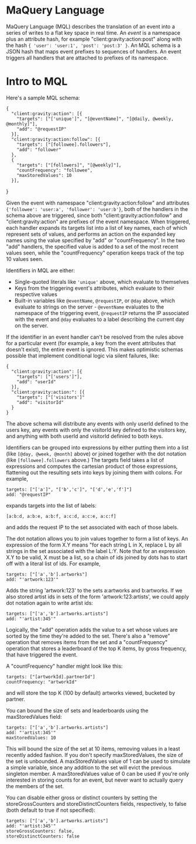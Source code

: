 MaQuery Language
================

MaQuery Language (MQL) describes the translation of an event into a series of
writes to a flat key space in real time. An _event_ is a namespace plus an
attribute hash, for example "client:gravity:action:post" along with the hash
`{ 'user': 'user:1', 'post': 'post:3' }`. An MQL schema is a JSON hash that
maps event prefixes to sequences of handlers. An event triggers all handlers
that are attached to prefixes of its namespace.

Intro to MQL
============

Here's a sample MQL schema:

    {
      "client:gravity:action": [{
        "targets": ["['unique']", "[@eventName]", "[@daily, @weekly, @monthly]"],
        "add": "@requestIP"
      }],
      "client:gravity:action:follow": [{
        "targets": ["[followee].followers"],
        "add": "follower"
      },
      {
        "targets": ["[followers]", "[@weekly]"],
        "countFrequency": "followee",
        "maxStoredValues": 10
      }],
   }

Given the event with namespace "client:gravity:action:follow" and attributes
`{'followee': 'user:a', 'follower': 'user:b'}`, both of the handlers in the
schema above are triggered, since both "client:gravity:action:follow" and
"client:gravity:action" are prefixes of the event namespace. When triggered,
each handler expands its targets list into a list of key names, each of which
represent sets of values, and performs an action on the expanded key names
using the value specified by "add" or "countFrequency". In the two "add"
handlers, the specified value is added to a set of the most recent values
seen, while the "countFrequency" operation keeps track of the top 10 values
seen.

Identifiers in MQL are either:
* Single-quoted literals like `'unique'` above, which evaluate to themselves
* Keys from the triggering event's attributes, which evaluate to their
  respective values
* Built-in variables like `@eventName`, `@requestIP`, or `@day` above, which
  evaluate to strings on the server - `@eventName` evaluates to the namespace
  of the triggering event, `@requestIP` returns the IP associated with the
  event and `@day` evaluates to a label describing the current day on the
  server.

If the identifier in an event handler can't be resolved from the rules above
for a particular event (for example, a key from the event attributes that doesn't
exist), the entire event is ignored. This makes optimistic schemas possible that
implement conditional logic via silent failures, like:

    {
      "client:gravity:action": [{
        "targets": ["['users']"],
        "add": "userId"
      }],
      "client:gravity:action:": [{
        "targets": ["['visitors']"
        "add": "visitorId"
      }
    }

The above schema will distribute any events with only userId defined to the users
key, any events with only the visitorId key defined to the visitors key, and
anything with both userId and visitorId definied to both keys.

Identifiers can be grouped into expressions by either putting them into a list
(like `[@day, @week, @month]` above) or joined together with the dot notation
(like `[followee].followers` above.) The targets field takes a list of
expressions and computes the cartesian product of those expressions,
flattening out the resulting sets into keys by joining them with colons. For
example,

    targets: ["['a']", "['b','c']", "['d','e','f']"]
    add: "@requestIP"

expands targets into the list of labels:

    [a:b:d, a:b:e, a:b:f, a:c:d, a:c:e, a:c:f]

and adds the request IP to the set associated with each of those labels.

The dot notation allows you to join values together to form a list of keys. An
expression of the form X.Y means "for each string L in X, replace L by all
strings in the set associated with the label L:Y. Note that for an expression X.Y
to be valid, X must be a list, so a chain of ids joined by dots has to start off
with a literal list of ids. For example,

    targets: ["['a','b'].artworks"]
    add: "'artwork:123'"

Adds the string 'artwork:123' to the sets a:artworks and b:artworks. If
we also stored artist ids in sets of the form 'artwork:123:artists', we
could apply dot notation again to write artist ids:

    targets: ["['a','b'].artworks.artists"]
    add: "'artist:345'"

Logically, the "add" operation adds the value to a set whose values are sorted
by the time they're added to the set. There's also a "remove" operation that
removes items from the set and a "countFrequency" operation that stores a 
leaderboard of the top K items, by gross frequency, that have triggered the
event. 

A "countFrequency" handler might look like this:

    targets: ["[artworkId].partnerId"]
    countFrequency: "artworkId"

and will store the top K (100 by default) artworks viewed, bucketed by partner.

You can bound the size of sets and leaderboards using the maxStoredValues field:

    targets: ["['a','b'].artworks.artists"]
    add: "'artist:345'"
    maxStoredValues: 10

This will bound the size of the set at 10 items, removing values in a least
recently added fashion. If you don't specify maxStoredValues, the size of
the set is unbounded. A maxStoredValues value of 1 can be used to simulate
a simple variable, since any addition to the set will evict the previous
singleton member. A maxStoredValues value of 0 can be used if you're only
interested in storing counts for an event, but never want to actually query
the members of the set.

You can disable either gross or distinct counters by setting the storeGrossCounters
and storeDistinctCounters fields, respectively, to false (both default to true
if not specified):

    targets: ["['a','b'].artworks.artists"]
    add: "'artist:345'"
    storeGrossCounters: false,
    storeDistinctCounters: false


